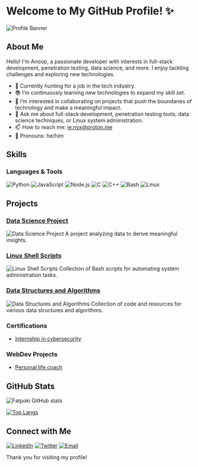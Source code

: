 # Welcome to My GitHub Profile! ✨

![Profile Banner](https://github.com/vu1n4r4b13/vu1n4r4b13/assets/75870938/d99b7292-d9df-4c4e-a168-3c4420960d60)



## About Me

Hello! I'm Anoop, a passionate developer with interests in full-stack development, penetration testing, data science, and more. I enjoy tackling challenges and exploring new technologies.

- 🔪 Currently hunting for a job in the tech industry.
- 📚 I’m continuously learning new technologies to expand my skill set.
- 🤝 I’m interested in collaborating on projects that push the boundaries of technology and make a meaningful impact.
- 💬 Ask me about full-stack development, penetration testing tools, data science techniques, or Linux system administration.
- 📫 How to reach me: [ie.nyx@proton.me](mailto:ie.nyx@proton.me)
- 👦 Pronouns: he/him

## Skills

### Languages & Tools
![Python](https://img.shields.io/badge/Python-3776AB?style=for-the-badge&logo=python&logoColor=white)
![JavaScript](https://img.shields.io/badge/JavaScript-F7DF1E?style=for-the-badge&logo=javascript&logoColor=black)
![Node.js](https://img.shields.io/badge/Node.js-43853D?style=for-the-badge&logo=node.js&logoColor=white)
![C](https://img.shields.io/badge/C-00599C?style=for-the-badge&logo=c&logoColor=white)
![C++](https://img.shields.io/badge/C++-00599C?style=for-the-badge&logo=c%2B%2B&logoColor=white)
![Bash](https://img.shields.io/badge/Bash-4EAA25?style=for-the-badge&logo=gnu-bash&logoColor=white)
![Linux](https://img.shields.io/badge/Linux-FCC624?style=for-the-badge&logo=linux&logoColor=black)

## Projects

### [Data Science Project](https://github.com/anoop/data-science-project)
![Data Science Project](https://via.placeholder.com/400x200.png?text=Data+Science+Project)
A project analyzing data to derive meaningful insights.

### [Linux Shell Scripts](https://github.com/anoop/linux-shell-scripts)
![Linux Shell Scripts](https://via.placeholder.com/400x200.png?text=Linux+Shell+Scripts)
Collection of Bash scripts for automating system administration tasks.


### [Data Structures and Algorithms](https://github.com/username/data-structures-algorithms)
![Data Structures and Algorithms](https://via.placeholder.com/400x200.png?text=DSA)
Collection of code and resources for various data structures and algorithms.


### Certifications
- [Internship in cybersecurity](https://www.dropbox.com/scl/fi/yixqmvryxmndqdt0701l4/Anoop-Sharma_Internship-completion.jpg?rlkey=63ub82auec1xyb0gjagxytbdd&dl=0)


### WebDev Projects 
- [Personal life coach](https://fatpoki.netlify.app)
## GitHub Stats

![Fatpoki GitHub stats](https://github-readme-stats.vercel.app/api?username=fatpoki&show_icons=true&theme=default)

[![Top Langs](https://github-readme-stats.vercel.app/api/top-langs/?username=fatpoki&layout=compact&theme=default)](https://github.com/anoop/github-readme-stats)

## Connect with Me

[![LinkedIn](https://img.shields.io/badge/LinkedIn-0A66C2?style=for-the-badge&logo=linkedin&logoColor=white)](https://www.linkedin.com/in/yourusername/)
[![Twitter](https://img.shields.io/badge/Twitter-1DA1F2?style=for-the-badge&logo=twitter&logoColor=white)](https://x.com/_sy1ph?s=09)
[![Email](https://img.shields.io/badge/Email-111?style=for-the-badge&logo=protonmail&logoColor=white)](mailto:as7235939640@gmail.com)

Thank you for visiting my profile!
